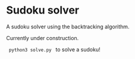 # Sudoku solver

A sudoku solver using the backtracking algorithm.

Currently under construction.

<code> python3 solve.py </code> to solve a sudoku!
